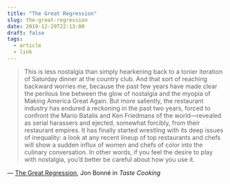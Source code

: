 ```yaml
---
title: "The Great Regression"
slug: the-great-regression
date: 2019-12-29T22:13:00
draft: false
tags:
  - article
  - link
---
```


> This is less nostalgia than simply hearkening back to a tonier iteration of Saturday dinner at the country club. And that sort of reaching backward worries me, because the past few years have made clear the perilous line between the glow of nostalgia and the myopia of Making America Great Again. But more saliently, the restaurant industry has endured a reckoning in the past two years, forced to confront the Mario Batalis and Ken Friedmans of the world—revealed as serial harassers and ejected, somewhat forcibly, from their restaurant empires. It has finally started wrestling with its deep issues of inequality: a look at any recent lineup of top restaurants and chefs will show a sudden influx of women and chefs of color into the culinary conversation. In other words, if you feel the desire to play with nostalgia, you’d better be careful about how you use it.

— [The Great Regression](https://www.tastecooking.com/the-great-regression-tak-room-thomas-keller-new-nostalgia/), Jon Bonné in _Taste Cooking_

